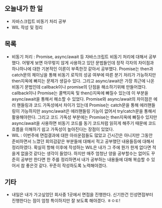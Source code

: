 ## 오늘내가 한 일
- 자바스크립트 비동기 처리 공부
- WIL 작성 및 정리

## 목록
- 비동기 처리 : Promise, async/await 등 자바스크립트 비동기 처리에 대해서 공부했다. 어떻게 보면 아무렇지 않게 사용하고 있던 문법들인데 정작 각자의 차이점과 하나하나에 대한 기본적인 이론이 부족한것 같아서 공부했다. Promise는 then과 catch문의 체이닝을 통해 비동기 로직의 성공 여부에 따른 분기 처리가 가능하지만 then지옥에 빠지는 문제가 생길수 있다. 그리고 async/await은 가장 최근에 나온 비동기 문법인데 callback이나 promise의 단점을 해소하기위해 만들어졌다. callback이나 Promise는 콜백지옥 및 then()지옥에 빠질수 있는데 이 부분을 async/await을 통해서 해소할 수 있었다. Promise와 async/await의 차이점은 에러 핸들링과 코드 가독성에서 차이가 있는데 Promise는 catch문을 통해 에러핸들링이 가능하지만 async/await은 에러핸들링 기능이 없어서 try/catch문을 통해서 활용해야한다. 그리고 코드 가독성 부분에는 Promise는 then지옥에 빠질수 있지만 async/await을 사용하면 비동기 코드를 동기 코드처럼 읽히게 해주기 때문에 코드 흐름을 이해하기 쉽고 가독성이 높아진다는 장점이 있었다.
- WIL : 이번주에 면접결과에 대한 아쉬운점들도 많았고 긴시간은 아니지만 그동안 준비하면서 느꼈던 회의감같은 부분들에 대해서 적고 공부했던 내용들등에 대해서 정리하였다. 확실히 항해 이후에 작성하는 WIL은 내가 그 주에 뭔가 한게 없다면 적을게 없을것 같다는 생각이 들었다. 하지만 매주 엄청난 양을 공부할수는 없어도 꾸준히 공부만 한다면 한 주를 정리하면서 내가 공부하는 내용들에 대해 복습할 수 있어서 참 좋은것 같다. 꾸준히 작성하도록 노력해야겠다.

## 기타
- 내일은 내가 가고싶었던 회사중 1곳에서 면접을 진행한다. 신기한건 인성면접부터 진행한다는 점이 엄청 특이하지만 잘 보도록 해야겠다. ㅎㅇㅌ!
